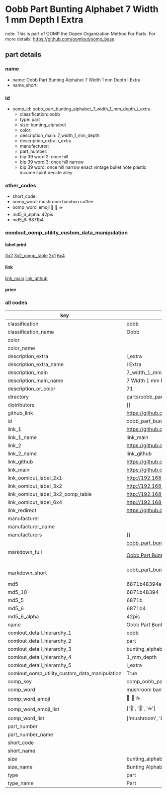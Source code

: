 # Oobb Part Bunting Alphabet 7 Width 1 mm Depth I Extra  

note: This is part of OOMP the Oopen Organization Method For Parts. For more details: https://github.com/oomlout/oomp_base

##  part details
  







### name
* name: Oobb Part Bunting Alphabet 7 Width 1 mm Depth I Extra
* name_short: 
### id
* oomp_id: oobb_part_bunting_alphabet_7_width_1_mm_depth_i_extra
  * classification: oobb
  * type: part
  * size: bunting_alphabet
  * color: 
  * description_main: 7_width_1_mm_depth
  * description_extra: i_extra
  * manufacturer: 
  * part_number: 
  * bip 39 word 2: once hill
  * bip 39 word 3: once hill narrow
  * bip 39 word: once hill narrow enact vintage bullet note plastic income spirit decide alley

### other_codes
* short_code: 
* oomp_word: mushroom bamboo coffee
* oomp_word_emoji :mushroom: :bamboo: :coffee:
* md5_6_alpha: 42pis
* md5_6: 6871b4






### oomlout_oomp_utility_custom_data_manipulation
#### label print
[3x2](http://192.168.1.245:1112/?label=oomp%2042pis)
[3x2_oomp_table](http://192.168.1.108:1112/?label=oomp%2042pis)
[2x1](http://192.168.1.242:1112/?label=oomp%2042pis)
[6x4](http://192.168.1.55:1112/?label=oomp%2042pis)    

#### link

[link_main](https://github.com/oomlout/oomlout_oomp_version_1_messy/tree/main/parts/oobb_part_bunting_alphabet_7_width_1_mm_depth_i_extra) [link_github](https://github.com/oomlout/oomlout_oomp_version_1_messy/tree/main/parts/oobb_part_bunting_alphabet_7_width_1_mm_depth_i_extra)                             

#### price







### all codes 
| key | value |  
| --- | --- |  
| classification | oobb |  
| classification_name | Oobb |  
| color |  |  
| color_name |  |  
| description_extra | i_extra |  
| description_extra_name | I Extra |  
| description_main | 7_width_1_mm_depth |  
| description_main_name | 7 Width 1 mm Depth |  
| description_or_color | 71 |  
| directory | parts/oobb_part_bunting_alphabet_7_width_1_mm_depth_i_extra |  
| distributors | [] |  
| github_link | https://github.com/oomlout/oomlout_oomp_part_src/tree/main/parts/oobb_part_bunting_alphabet_7_width_1_mm_depth_i_extra |  
| id | oobb_part_bunting_alphabet_7_width_1_mm_depth_i_extra |  
| link_1 | https://github.com/oomlout/oomlout_oomp_version_1_messy/tree/main/parts/oobb_part_bunting_alphabet_7_width_1_mm_depth_i_extra |  
| link_1_name | link_main |  
| link_2 | https://github.com/oomlout/oomlout_oomp_version_1_messy/tree/main/parts/oobb_part_bunting_alphabet_7_width_1_mm_depth_i_extra |  
| link_2_name | link_github |  
| link_github | https://github.com/oomlout/oomlout_oomp_version_1_messy/tree/main/parts/oobb_part_bunting_alphabet_7_width_1_mm_depth_i_extra |  
| link_main | https://github.com/oomlout/oomlout_oomp_version_1_messy/tree/main/parts/oobb_part_bunting_alphabet_7_width_1_mm_depth_i_extra |  
| link_oomlout_label_2x1 | http://192.168.1.242:1112/?label=oomp%2042pis |  
| link_oomlout_label_3x2 | http://192.168.1.245:1112/?label=oomp%2042pis |  
| link_oomlout_label_3x2_oomp_table | http://192.168.1.108:1112/?label=oomp%2042pis |  
| link_oomlout_label_6x4 | http://192.168.1.55:1112/?label=oomp%2042pis |  
| link_redirect | https://github.com/oomlout/oomlout_oomp_version_1_messy/tree/main/parts/oobb_part_bunting_alphabet_7_width_1_mm_depth_i_extra |  
| manufacturer |  |  
| manufacturer_name |  |  
| manufacturers | [] |  
| markdown_full | [oobb_part_bunting_alphabet_7_width_1_mm_depth_i_extra](none)<br>[](none)<br>[Oobb Part Bunting Alphabet 7 Width 1 Mm Depth I Extra](none)<br><br> |  
| markdown_short | [oobb_part_bunting_alphabet_7_width_1_mm_depth_i_extra](none)<br><br> |  
| md5 | 6871b48394a612d478fa1497261aecd4 |  
| md5_10 | 6871b48394 |  
| md5_5 | 6871b |  
| md5_6 | 6871b4 |  
| md5_6_alpha | 42pis |  
| name | Oobb Part Bunting Alphabet 7 Width 1 mm Depth I Extra |  
| oomlout_detail_hierarchy_1 | oobb |  
| oomlout_detail_hierarchy_2 | part |  
| oomlout_detail_hierarchy_3 | bunting_alphabet |  
| oomlout_detail_hierarchy_4 | 1_mm_depth |  
| oomlout_detail_hierarchy_5 | i_extra |  
| oomlout_oomp_utility_custom_data_manipulation | True |  
| oomp_key | oomp_oobb_part_bunting_alphabet_7_width_1_mm_depth_i_extra |  
| oomp_word | mushroom bamboo coffee |  
| oomp_word_emoji | :mushroom: :bamboo: :coffee: |  
| oomp_word_emoji_list | [':mushroom:', ':bamboo:', ':coffee:'] |  
| oomp_word_list | ['mushroom', 'bamboo', 'coffee'] |  
| part_number |  |  
| part_number_name |  |  
| short_code |  |  
| short_name |  |  
| size | bunting_alphabet |  
| size_name | Bunting Alphabet |  
| type | part |  
| type_name | Part |  
